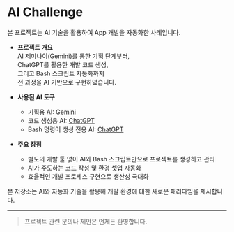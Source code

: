 # AI Challenge

본 프로젝트는 AI 기술을 활용하여 App 개발을 자동화한 사례입니다.

- **프로젝트 개요**  
  AI 제미나이(Gemini)를 통한 기획 단계부터,  
  ChatGPT를 활용한 개발 코드 생성,  
  그리고 Bash 스크립트 자동화까지  
  전 과정을 AI 기반으로 구현하였습니다.

- **사용된 AI 도구**  
  - 기획용 AI: [Gemini](https://g.co/gemini/share/6fd185e06352)  
  - 코드 생성용 AI: [ChatGPT](https://chatgpt.com/share/689b1377-f50c-800d-a285-525d902ecf22)  
  - Bash 명령어 생성 전용 AI: [ChatGPT](https://chatgpt.com/share/689b1387-d4dc-800d-98b2-0eb6ca3c765c)

- **주요 장점**  
  - 별도의 개발 툴 없이 AI와 Bash 스크립트만으로 프로젝트를 생성하고 관리  
  - AI가 주도하는 코드 작성 및 환경 셋업 자동화  
  - 효율적인 개발 프로세스 구현으로 생산성 극대화

본 저장소는 AI와 자동화 기술을 활용해 개발 환경에 대한 새로운 패러다임을 제시합니다.

---

> 프로젝트 관련 문의나 제안은 언제든 환영합니다.
